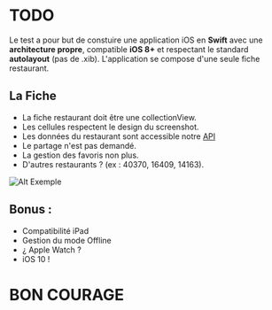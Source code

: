 
# TODO

Le test a pour but de constuire une application iOS en **Swift** avec une **architecture propre**, compatible  **iOS 8+** et respectant le standard **autolayout** (pas de .xib).
L'application se compose d'une seule fiche restaurant.


## La Fiche

- La fiche restaurant doit être une collectionView.
- Les cellules respectent le design du screenshot.
- Les données du restaurant sont accessible notre [API](http://api.lafourchette.com/api?key=IPHONEPRODEDCRFV&method=restaurant_get_info&id_restaurant=6861)
- Le partage n'est pas demandé.
- La gestion des favoris non plus.
- D'autres restaurants ? (ex : 40370, 16409, 14163).

![Alt Exemple](http://wogoz.com/fiche.jpg)



## Bonus :

- Compatibilité iPad
- Gestion du mode Offline
- ¿ Apple Watch ?
- iOS 10 !


# BON COURAGE
